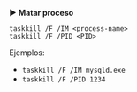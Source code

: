 ▶️ **Matar proceso**
```shell script
taskkill /F /IM <process-name>
taskkill /F /PID <PID>
```
Ejemplos:
- `taskkill /F /IM mysqld.exe`
- `taskkill /F /PID 1234`